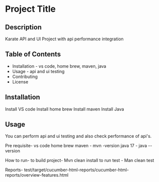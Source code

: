 
# Project Title


## Description
Karate API and UI Project with api performance integration

## Table of Contents
- Installation - vs code, home brew, maven, java
- Usage - api and ui testing 
- Contributing
- License


## Installation
Install VS code
Install home brew
Install maven
Install Java

## Usage
You can perform api and ui testing and also check performance of api's.


Pre requisite-
vs code
home brew
maven - mvn -version
java 17 - java --version

How to run- 
to build project- Mvn clean install
to run test - Man clean test

Reports-
test/target/cucumber-html-reports/cucumber-html-reports/overview-features.html
